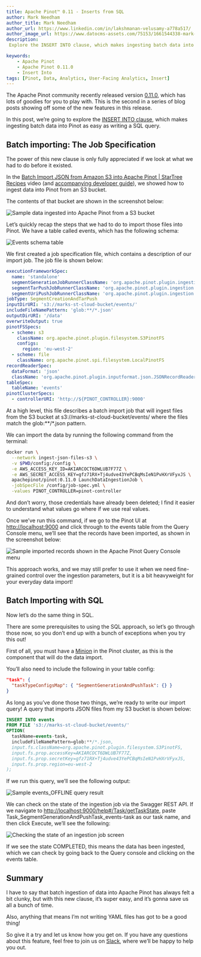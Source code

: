 ```yaml
---
title: Apache Pinot™ 0.11 - Inserts from SQL
author: Mark Needham
author_title: Mark Needham
author_url: https://www.linkedin.com/in/lakshmanan-velusamy-a778a517/
author_image_url: https://www.datocms-assets.com/75153/1661544338-mark-needham.png
description:
 Explore the INSERT INTO clause, which makes ingesting batch data into Pinot as easy as writing a SQL query.

keywords:
    - Apache Pinot
    - Apache Pinot 0.11.0
    - Insert Into
tags: [Pinot, Data, Analytics, User-Facing Analytics, Insert]
---
```


The Apache Pinot community recently released version [0.11.0](https://medium.com/apache-pinot-developer-blog/apache-pinot-0-11-released-d564684df5d4), which has lots of goodies for you to play with. This is the second in a series of blog posts showing off some of the new features in this release.

In this post, we’re going to explore the [INSERT INTO clause](https://docs.pinot.apache.org/basics/data-import/from-query-console), which makes ingesting batch data into Pinot as easy as writing a SQL query.

Batch importing: The Job Specification
--------------------------------------

The power of this new clause is only fully appreciated if we look at what we had to do before it existed. 

In the [Batch Import JSON from Amazon S3 into Apache Pinot | StarTree Recipes](https://www.youtube.com/watch?v=1EMBx1XeI9o) video (and [accompanying developer guide](https://dev.startree.ai/docs/pinot/recipes/ingest-csv-files-from-s3)), we showed how to ingest data into Pinot from an S3 bucket.

The contents of that bucket are shown in the screenshot below:

![Sample data ingested into Apache Pinot from a S3 bucket](https://www.datocms-assets.com/75153/1668701275-image4.png "Sample data ingested into Apache Pinot from a S3 bucket")

Let’s quickly recap the steps that we had to do to import those files into Pinot. We have a table called events, which has the following schema:

![Events schema table](https://www.datocms-assets.com/75153/1668701353-image1.png "Events schema table")

We first created a job specification file, which contains a description of our import job. The job file is shown below:

```yaml
executionFrameworkSpec:
  name: 'standalone'
  segmentGenerationJobRunnerClassName: 'org.apache.pinot.plugin.ingestion.batch.standalone.SegmentGenerationJobRunner'
  segmentTarPushJobRunnerClassName: 'org.apache.pinot.plugin.ingestion.batch.standalone.SegmentTarPushJobRunner'
  segmentUriPushJobRunnerClassName: 'org.apache.pinot.plugin.ingestion.batch.standalone.SegmentUriPushJobRunner'
jobType: SegmentCreationAndTarPush
inputDirURI: 's3://marks-st-cloud-bucket/events/'
includeFileNamePattern: 'glob:**/*.json'
outputDirURI: '/data'
overwriteOutput: true
pinotFSSpecs:
  - scheme: s3
    className: org.apache.pinot.plugin.filesystem.S3PinotFS
    configs:
      region: 'eu-west-2'
  - scheme: file
    className: org.apache.pinot.spi.filesystem.LocalPinotFS
recordReaderSpec:
  dataFormat: 'json'
  className: 'org.apache.pinot.plugin.inputformat.json.JSONRecordReader'
tableSpec:
  tableName: 'events'
pinotClusterSpecs:
  - controllerURI: 'http://${PINOT_CONTROLLER}:9000'
```



At a high level, this file describes a batch import job that will ingest files from the S3 bucket at s3://marks-st-cloud-bucket/events/ where the files match the glob:\*\*/\*.json pattern.

We can import the data by running the following command from the terminal:

```bash
docker run \
  --network ingest-json-files-s3 \
  -v $PWD/config:/config \
  -e AWS_ACCESS_KEY_ID=AKIARCOCT6DWLUB7F77Z \
  -e AWS_SECRET_ACCESS_KEY=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 \
  apachepinot/pinot:0.11.0 LaunchDataIngestionJob \
  -jobSpecFile /config/job-spec.yml \
  -values PINOT_CONTROLLER=pinot-controller
```



And don’t worry, those credentials have already been deleted; I find it easier to understand what values go where if we use real values. 

Once we’ve run this command, if we go to the Pinot UI at [http://localhost:9000](http://localhost:9000/) and click through to the events table from the Query Console menu, we’ll see that the records have been imported, as shown in the screenshot below:

![Sample imported records shown in the Apache Pinot Query Console menu](https://www.datocms-assets.com/75153/1668701512-image3.png "Sample imported records shown in the Apache Pinot Query Console menu")

This approach works, and we may still prefer to use it when we need fine-grained control over the ingestion parameters, but it is a bit heavyweight for your everyday data import!

Batch Importing with SQL
------------------------

Now let’s do the same thing in SQL.

There are some prerequisites to using the SQL approach, so let’s go through those now, so you don’t end up with a bunch of exceptions when you try this out! 

First of all, you must have a [Minion](https://docs.pinot.apache.org/basics/components/minion) in the Pinot cluster, as this is the component that will do the data import.

You’ll also need to include the following in your table config:

```json
"task": {
  "taskTypeConfigsMap": { "SegmentGenerationAndPushTask": {} }
}
```



As long as you’ve done those two things, we’re ready to write our import query! A query that imports JSON files from my S3 bucket is shown below:

```sql
INSERT INTO events
FROM FILE 's3://marks-st-cloud-bucket/events/'
OPTION(
  taskName=events-task,
  includeFileNamePattern=glob:**/*.json,
  input.fs.className=org.apache.pinot.plugin.filesystem.S3PinotFS,
  input.fs.prop.accessKey=AKIARCOCT6DWLUB7F77Z,
  input.fs.prop.secretKey=gfz71RX+Tj4udve43YePCBqMsIeN1PvHXrVFyxJS,
  input.fs.prop.region=eu-west-2
);
```



If we run this query, we’ll see the following output:

![Sample events_OFFLINE query result](https://www.datocms-assets.com/75153/1668701654-image5.png "Sample events_OFFLINE query result")

We can check on the state of the ingestion job via the Swagger REST API. If we navigate to [http://localhost:9000/help#/Task/getTaskState](http://localhost:9000/help#/Task/getTaskState), paste Task\_SegmentGenerationAndPushTask\_events-task as our task name, and then click Execute, we’ll see the following:

![Checking the state of an ingestion job screen](https://www.datocms-assets.com/75153/1668701727-image2.png "Checking the state of an ingestion job screen")

If we see the state COMPLETED, this means the data has been ingested, which we can check by going back to the Query console and clicking on the events table.

Summary
-------

I have to say that batch ingestion of data into Apache Pinot has always felt a bit clunky, but with this new clause, it’s super easy, and it’s gonna save us all a bunch of time.

Also, anything that means I’m not writing YAML files has got to be a good thing!

So give it a try and let us know how you get on. If you have any questions about this feature, feel free to join us on [Slack](https://stree.ai/slack), where we’ll be happy to help you out.

